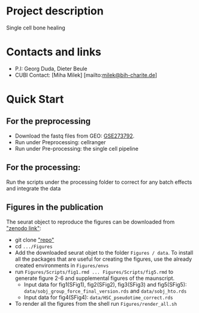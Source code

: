 # Project description
Single cell bone healing
# Contacts and links
- P.I: Georg Duda, Dieter Beule
- CUBI Contact: [Miha Milek] [mailto:milek@bih-charite.de]

# Quick Start
## For the preprocessing
- Download the fastq files from GEO: [GSE273792](https://www.ncbi.nlm.nih.gov/geo/query/acc.cgi?acc=GSE273792).
- Run under Preprocessing: cellranger
- Run under Pre-processing: the single cell pipeline

## For the processing:
Run the scripts under the processing folder to correct for any batch effects and integrate the data

## Figures in the publication
The seurat object to reproduce the figures can be downloaded from  ["zenodo link"](https://zenodo.org/uploads/13990107):

- git clone ["repo"](https://github.com/bihealth/Fracture-healing-and-aging-scSeq.git)
- cd `.../Figures`
- Add the downloaded seurat objet to the folder `Figures / data`. To install all the packages that are useful for creating the figures, use the already created environments in `Figures/envs`
- run `Figures/Scripts/fig1.rmd ... Figures/Scripts/fig5.rmd` to generate figure 2-6 and supplemental figures of the maunscript.
    - Input data for fig1(SFig1), fig2(SFig2), fig3(SFig3) and fig5(SFig5): `data/sobj_group_force_final_version.rds` and `data/sobj_hto.rds`
    - Input data for fig4(SFig4): `data/HSC_pseudotime_correct.rds`
- To render all the figures from the shell run `Figures/render_all.sh`
  
    

